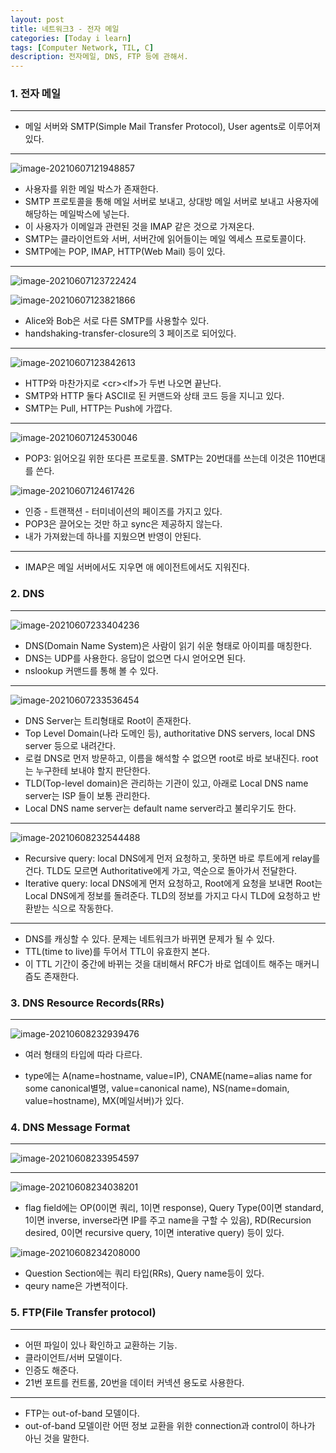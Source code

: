 ```yaml
---
layout: post
title: 네트워크3 - 전자 메일
categories: [Today i learn]
tags: [Computer Network, TIL, C]
description: 전자메일, DNS, FTP 등에 관해서.
---
```


### 1. 전자 메일

---

- 메일 서버와 SMTP(Simple Mail Transfer Protocol), User agents로 이루어져있다.

---

![image-20210607121948857](https://raw.githubusercontent.com/chunyunseo/ImageRepo/image/img/image-20210607121948857.png)

- 사용자를 위한 메일 박스가 존재한다. 
- SMTP 프로토콜을 통해 메일 서버로 보내고, 상대방 메일 서버로 보내고 사용자에 해당하는 메일박스에 넣는다.
- 이 사용자가 이메일과 관련된 것을 IMAP 같은 것으로 가져온다.
- SMTP는 클라이언트와 서버, 서버간에 읽어들이는 메일 엑세스 프로토콜이다.
- SMTP에는 POP, IMAP, HTTP(Web Mail) 등이 있다.

---

![image-20210607123722424](https://raw.githubusercontent.com/chunyunseo/ImageRepo/image/img/image-20210607123722424.png)

![image-20210607123821866](https://raw.githubusercontent.com/chunyunseo/ImageRepo/image/img/image-20210607123821866.png)

- Alice와 Bob은 서로 다른 SMTP를 사용할수 있다.
- handshaking-transfer-closure의 3 페이즈로 되어있다.

---

![image-20210607123842613](https://raw.githubusercontent.com/chunyunseo/ImageRepo/image/img/image-20210607123842613.png)

- HTTP와 마찬가지로 \<cr\>\<lf\>가 두번 나오면 끝난다.
- SMTP와 HTTP 둘다 ASCII로 된 커맨드와 상태 코드 등을 지니고 있다.
- SMTP는 Pull, HTTP는 Push에 가깝다.

---

![image-20210607124530046](https://raw.githubusercontent.com/chunyunseo/ImageRepo/image/img/image-20210607124530046.png)

- POP3: 읽어오길 위한 또다른 프로토콜. SMTP는 20번대를 쓰는데 이것은 110번대를 쓴다.

![image-20210607124617426](https://raw.githubusercontent.com/chunyunseo/ImageRepo/image/img/image-20210607124617426.png)

- 인증 - 트랜잭션 - 터미네이션의 페이즈를 가지고 있다.
- POP3은 끌어오는 것만 하고 sync은 제공하지 않는다.
- 내가 가져왔는데 하나를 지웠으면 반영이 안된다.

---

- IMAP은 메일 서버에서도 지우면 애 에이전트에서도 지워진다.

### 2. DNS

---

![image-20210607233404236](https://raw.githubusercontent.com/chunyunseo/ImageRepo/image/img/image-20210607233404236.png)

- DNS(Domain Name System)은 사람이 읽기 쉬운 형태로 아이피를 매칭한다.
- DNS는 UDP를 사용한다. 응답이 없으면 다시 얻어오면 된다.
- nslookup 커맨드를 통해 볼 수 있다.

---

![image-20210607233536454](https://raw.githubusercontent.com/chunyunseo/ImageRepo/image/img/image-20210607233536454.png)

- DNS Server는 트리형태로 Root이 존재한다.
- Top Level Domain(나라 도메인 등), authoritative DNS servers, local DNS server 등으로 내려간다.
- 로컬 DNS로 먼저 방문하고, 이름을 해석할 수 없으면 root로 바로 보내진다. root는 누구한테 보내야 할지 판단한다.
- TLD(Top-level domain)은 관리하는 기관이 있고, 아래로 Local DNS name server는 ISP 들이 보통 관리한다.
- Local DNS name server는 default name server라고 불리우기도 한다.

---

![image-20210608232544488](https://raw.githubusercontent.com/chunyunseo/ImageRepo/image/img/image-20210608232544488.png)

- Recursive query: local DNS에게 먼저 요청하고, 못하면 바로 루트에게 relay를 건다. TLD도 모르면 Authoritative에게 가고, 역순으로 돌아가서 전달한다.
- Iterative query: local DNS에게 먼저 요청하고, Root에게 요청을 보내면 Root는 Local DNS에게 정보를 돌려준다. TLD의 정보를 가지고 다시 TLD에 요청하고 반환받는 식으로 작동한다.

---

- DNS를 캐싱할 수 있다. 문제는 네트워크가 바뀌면 문제가 될 수 있다.
- TTL(time to live)를 두어서 TTL이 유효한지 본다. 
- 이 TTL 기간이 중간에 바뀌는 것을 대비해서 RFC가 바로 업데이트 해주는 매커니즘도 존재한다.

### 3. DNS Resource Records(RRs)

---

![image-20210608232939476](https://raw.githubusercontent.com/chunyunseo/ImageRepo/image/img/image-20210608232939476.png)

- 여러 형태의 타입에 따라 다르다.

- type에는 A(name=hostname, value=IP), CNAME(name=alias name for some canonical별명, value=canonical name), NS(name=domain, value=hostname), MX(메일서버)가 있다.

### 4. DNS Message Format

---

![image-20210608233954597](https://raw.githubusercontent.com/chunyunseo/ImageRepo/image/img/image-20210608233954597.png)

---

![image-20210608234038201](https://raw.githubusercontent.com/chunyunseo/ImageRepo/image/img/image-20210608234038201.png)

- flag field에는 OP(0이면 쿼리, 1이면 response), Query Type(0이면 standard, 1이면 inverse, inverse라면 IP를 주고 name을 구할 수 있음), RD(Recursion desired, 0이면 recursive query, 1이면 interative query) 등이 있다.

![image-20210608234208000](https://raw.githubusercontent.com/chunyunseo/ImageRepo/image/img/image-20210608234208000.png)

- Question Section에는 쿼리 타입(RRs), Query name등이 있다.
- qeury name은 가변적이다.

### 5. FTP(File Transfer protocol)

---

- 어떤 파일이 있나 확인하고 교환하는 기능. 
- 클라이언트/서버 모델이다.
- 인증도 해준다.
- 21번 포트를 컨트롤, 20번을 데이터 커넥션 용도로 사용한다.

---

- FTP는 out-of-band 모델이다.
- out-of-band 모델이란 어떤 정보 교환을 위한 connection과 control이 하나가 아닌 것을 말한다.



